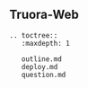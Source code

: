 ## Truora-Web

```eval_rst
.. toctree::
   :maxdepth: 1

   outline.md
   deploy.md
   question.md

```